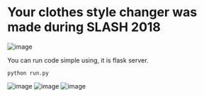 # Your clothes style changer was made during SLASH 2018

![image](https://i.ibb.co/TcR1rnj/2019-12-18-9-47-12.png)

You can run code simple using, it is flask server.
```
python run.py
```
![image](https://i.ibb.co/7rKhJPs/0e00deb6-c387-489b-bcf8-3d06e8455a4a.png)
![image](https://i.ibb.co/Sr3PXKZ/9f9c1ea0-48f1-4a55-97b3-979a591cc58c.png)
![image](https://i.ibb.co/rQfszpx/ff666d83-a16d-4b11-8c1e-876266c326bc.png)


